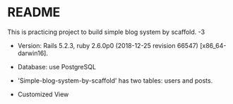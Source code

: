 # README
This is practicing project to build simple blog system by scaffold. -3

- Version: Rails 5.2.3, ruby 2.6.0p0 (2018-12-25 revision 66547) [x86_64-darwin16].

- Database: use PostgreSQL

- 'Simple-blog-system-by-scaffold' has two tables: users and posts.

- Customized View